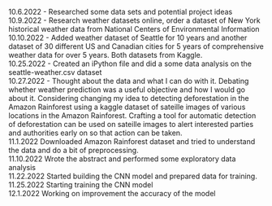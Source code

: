 10.6.2022 - Researched some data sets and potential project ideas
\
10.9.2022 - Research weather datasets online, order a dataset of New York historical weather data from National Centers of Environmental Information
\
10.10.2022 - Added weather dataset of Seattle for 10 years and another dataset of 30 different US and Canadian cities for 5 years of comprehensive weather data for over 5 years. Both datasets from Kaggle. 
\
10.25.2022 - Created an iPython file and did a some data analysis on the seattle-weather.csv dataset
\
10.27.2022 - Thought about the data and what I can do with it. Debating whether weather prediction was a useful objective and how I would go about it. Considering changing my idea to detecting deforestation in the Amazon Rainforest using a kaggle dataset of sateille images of various locations in the Amazon Rainforest. Crafting a tool for automatic detection of deforestation can be used on sateille images to alert interested parties and authorities early on so that action can be taken.
\
11.1.2022
Downloaded Amazon Rainforest dataset and tried to understand the data and do a bit of preprocessing.
\
11.10.2022
Wrote the abstract and performed some exploratory data analysis
\
11.22.2022
Started building the CNN model and prepared data for training.
\
11.25.2022
Starting training the CNN model
\
12.1.2022
Working on improvement the accuracy of the model






